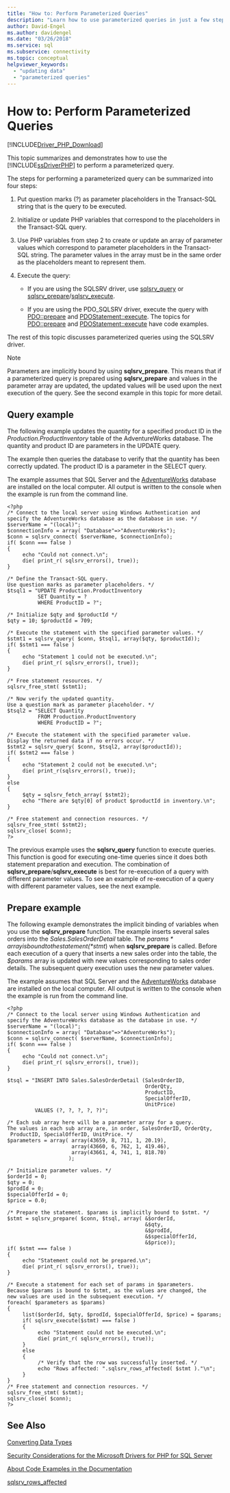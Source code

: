 ```yaml
---
title: "How to: Perform Parameterized Queries"
description: "Learn how to use parameterized queries in just a few steps using the Drivers for PHP for SQL Server."
author: David-Engel
ms.author: davidengel
ms.date: "03/26/2018"
ms.service: sql
ms.subservice: connectivity
ms.topic: conceptual
helpviewer_keywords:
  - "updating data"
  - "parameterized queries"
---
```

# How to: Perform Parameterized Queries
[!INCLUDE[Driver_PHP_Download](../../includes/driver_php_download.md)]

This topic summarizes and demonstrates how to use the [!INCLUDE[ssDriverPHP](../../includes/ssdriverphp_md.md)] to perform a parameterized query.  
  
The steps for performing a parameterized query can be summarized into four steps:  
  
1.  Put question marks (?) as parameter placeholders in the Transact-SQL string that is the query to be executed.  
  
2.  Initialize or update PHP variables that correspond to the placeholders in the Transact-SQL query.  
  
3.  Use PHP variables from step 2 to create or update an array of parameter values which correspond to parameter placeholders in the Transact-SQL string. The parameter values in the array must be in the same order as the placeholders meant to represent them.
  
4.  Execute the query:  
  
    -   If you are using the SQLSRV driver, use [sqlsrv_query](../../connect/php/sqlsrv-query.md) or [sqlsrv_prepare](../../connect/php/sqlsrv-prepare.md)/[sqlsrv_execute](../../connect/php/sqlsrv-execute.md).  
  
    -   If you are using the PDO_SQLSRV driver, execute the query with [PDO::prepare](../../connect/php/pdo-prepare.md) and [PDOStatement::execute](../../connect/php/pdostatement-execute.md). The topics for [PDO::prepare](../../connect/php/pdo-prepare.md) and [PDOStatement::execute](../../connect/php/pdostatement-execute.md) have code examples.  
  
The rest of this topic discusses parameterized queries using the SQLSRV driver.  
  
> [!NOTE]  
> Parameters are implicitly bound by using **sqlsrv_prepare**. This means that if a parameterized query is prepared using **sqlsrv_prepare** and values in the parameter array are updated, the updated values will be used upon the next execution of the query. See the second example in this topic for more detail.  
  
## Query example  
The following example updates the quantity for a specified product ID in the *Production.ProductInventory* table of the AdventureWorks database. The quantity and product ID are parameters in the UPDATE query.  
  
The example then queries the database to verify that the quantity has been correctly updated. The product ID is a parameter in the SELECT query.  
  
The example assumes that SQL Server and the [AdventureWorks](https://github.com/Microsoft/sql-server-samples/tree/master/samples/databases/adventure-works) database are installed on the local computer. All output is written to the console when the example is run from the command line.  
  
```  
<?php  
/* Connect to the local server using Windows Authentication and  
specify the AdventureWorks database as the database in use. */  
$serverName = "(local)";  
$connectionInfo = array( "Database"=>"AdventureWorks");  
$conn = sqlsrv_connect( $serverName, $connectionInfo);  
if( $conn === false )  
{  
     echo "Could not connect.\n";  
     die( print_r( sqlsrv_errors(), true));  
}  
  
/* Define the Transact-SQL query.  
Use question marks as parameter placeholders. */  
$tsql1 = "UPDATE Production.ProductInventory   
          SET Quantity = ?   
          WHERE ProductID = ?";  
  
/* Initialize $qty and $productId */  
$qty = 10; $productId = 709;  
  
/* Execute the statement with the specified parameter values. */  
$stmt1 = sqlsrv_query( $conn, $tsql1, array($qty, $productId));  
if( $stmt1 === false )  
{  
     echo "Statement 1 could not be executed.\n";  
     die( print_r( sqlsrv_errors(), true));  
}  
  
/* Free statement resources. */  
sqlsrv_free_stmt( $stmt1);  
  
/* Now verify the updated quantity.  
Use a question mark as parameter placeholder. */  
$tsql2 = "SELECT Quantity   
          FROM Production.ProductInventory  
          WHERE ProductID = ?";  
  
/* Execute the statement with the specified parameter value.  
Display the returned data if no errors occur. */  
$stmt2 = sqlsrv_query( $conn, $tsql2, array($productId));  
if( $stmt2 === false )  
{  
     echo "Statement 2 could not be executed.\n";  
     die( print_r(sqlsrv_errors(), true));  
}  
else  
{  
     $qty = sqlsrv_fetch_array( $stmt2);  
     echo "There are $qty[0] of product $productId in inventory.\n";  
}  
  
/* Free statement and connection resources. */  
sqlsrv_free_stmt( $stmt2);  
sqlsrv_close( $conn);  
?>  
```  
  
The previous example uses the **sqlsrv_query** function to execute queries. This function is good for executing one-time queries since it does both statement preparation and execution. The combination of **sqlsrv_prepare**/**sqlsrv_execute** is best for re-execution of a query with different parameter values. To see an example of re-execution of a query with different parameter values, see the next example.  
  
## Prepare example  
The following example demonstrates the implicit binding of variables when you use the **sqlsrv_prepare** function. The example inserts several sales orders into the *Sales.SalesOrderDetail* table. The *$params* array is bound to the statement (*$stmt*) when **sqlsrv_prepare** is called. Before each execution of a query that inserts a new sales order into the table, the *$params* array is updated with new values corresponding to sales order details. The subsequent query execution uses the new parameter values.  
  
The example assumes that SQL Server and the [AdventureWorks](https://github.com/Microsoft/sql-server-samples/tree/master/samples/databases/adventure-works) database are installed on the local computer. All output is written to the console when the example is run from the command line.  
  
```  
<?php  
/* Connect to the local server using Windows Authentication and  
specify the AdventureWorks database as the database in use. */  
$serverName = "(local)";  
$connectionInfo = array( "Database"=>"AdventureWorks");  
$conn = sqlsrv_connect( $serverName, $connectionInfo);  
if( $conn === false )  
{  
     echo "Could not connect.\n";  
     die( print_r( sqlsrv_errors(), true));  
}  
  
$tsql = "INSERT INTO Sales.SalesOrderDetail (SalesOrderID,   
                                             OrderQty,   
                                             ProductID,   
                                             SpecialOfferID,   
                                             UnitPrice)  
         VALUES (?, ?, ?, ?, ?)";  
  
/* Each sub array here will be a parameter array for a query.  
The values in each sub array are, in order, SalesOrderID, OrderQty,  
 ProductID, SpecialOfferID, UnitPrice. */  
$parameters = array( array(43659, 8, 711, 1, 20.19),  
                     array(43660, 6, 762, 1, 419.46),  
                     array(43661, 4, 741, 1, 818.70)  
                    );  
  
/* Initialize parameter values. */  
$orderId = 0;  
$qty = 0;  
$prodId = 0;  
$specialOfferId = 0;  
$price = 0.0;  
  
/* Prepare the statement. $params is implicitly bound to $stmt. */  
$stmt = sqlsrv_prepare( $conn, $tsql, array( &$orderId,  
                                             &$qty,  
                                             &$prodId,  
                                             &$specialOfferId,  
                                             &$price));  
if( $stmt === false )  
{  
     echo "Statement could not be prepared.\n";  
     die( print_r( sqlsrv_errors(), true));  
}  
  
/* Execute a statement for each set of params in $parameters.  
Because $params is bound to $stmt, as the values are changed, the  
new values are used in the subsequent execution. */  
foreach( $parameters as $params)  
{  
     list($orderId, $qty, $prodId, $specialOfferId, $price) = $params;  
     if( sqlsrv_execute($stmt) === false )  
     {  
          echo "Statement could not be executed.\n";  
          die( print_r( sqlsrv_errors(), true));  
     }  
     else  
     {  
          /* Verify that the row was successfully inserted. */  
          echo "Rows affected: ".sqlsrv_rows_affected( $stmt )."\n";  
     }  
}  
/* Free statement and connection resources. */  
sqlsrv_free_stmt( $stmt);  
sqlsrv_close( $conn);  
?>  
```  
  
## See Also  
[Converting Data Types](../../connect/php/converting-data-types.md)

[Security Considerations for the Microsoft Drivers for PHP for SQL Server](../../connect/php/security-considerations-for-php-sql-driver.md)

[About Code Examples in the Documentation](../../connect/php/about-code-examples-in-the-documentation.md)

[sqlsrv_rows_affected](../../connect/php/sqlsrv-rows-affected.md)  
  

